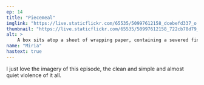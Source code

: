 ```yaml
---
ep: 14
title: "Piecemeal"
imglink: "https://live.staticflickr.com/65535/50997612158_dcebefd337_o.jpg"
thumbnail: "https://live.staticflickr.com/65535/50997612158_722cb78d79_q.jpg"
alt: >
    A box sits atop a sheet of wrapping paper, containing a severed finger resting on a bed of cotton. Above is written the episode title, &quot;Piecemeal&quot;, and below is a card reading &quot;Lee Rentoul, for immediate consideration&quot;
name: "Miria"
hastext: true
---
```

I just love the imagery of this episode, the clean and simple and almost quiet violence of it all.